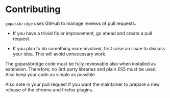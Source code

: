 # Contributing

`gopassbridge` uses GitHub to manage reviews of pull requests.

* If you have a trivial fix or improvement, go ahead and create a pull request.

* If you plan to do something more involved, first raise an issue to discuss
  your idea. This will avoid unnecessary work.

The gopassbridge code must be fully reviewable also when installed as extension. 
Therefore, no 3rd party libraries and plain ES5 must be used. Also keep your code as simple as possible. 

Also note in your pull request if you want the maintainer to prepare a new release of the chrome and firefox plugins.
